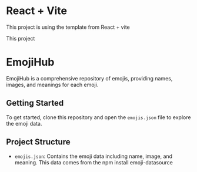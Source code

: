 # React + Vite
This project is using the template from React + vite

This project 
# EmojiHub

EmojiHub is a comprehensive repository of emojis, providing names, images, and meanings for each emoji.

## Getting Started

To get started, clone this repository and open the `emojis.json` file to explore the emoji data.

## Project Structure

- `emojis.json`: Contains the emoji data including name, image, and meaning. This data comes from the npm install emoji-datasource
